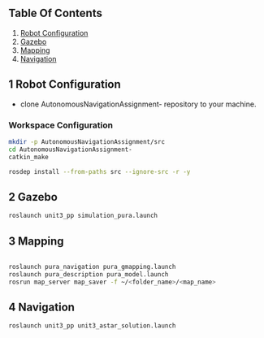 ## Table Of Contents <a name="top"></a>

1. [Robot Configuration](#1)
2. [Gazebo](#2)   
3. [Mapping](#3)    
4. [Navigation](#4)    


## 1 Robot Configuration <a name="1"></a>


- clone AutonomousNavigationAssignment- repository to your machine.


### Workspace Configuration
```bash
mkdir -p AutonomousNavigationAssignment/src
cd AutonomousNavigationAssignment-
catkin_make
```

```bash
rosdep install --from-paths src --ignore-src -r -y
```



## 2 Gazebo <a name="2"></a>
```bash
roslaunch unit3_pp simulation_pura.launch
```

## 3 Mapping <a name="3"></a>

```bash

roslaunch pura_navigation pura_gmapping.launch
roslaunch pura_description pura_model.launch
rosrun map_server map_saver -f ~/<folder_name>/<map_name>
```


## 4 Navigation <a name="4"></a>

```bash
roslaunch unit3_pp unit3_astar_solution.launch 
```



